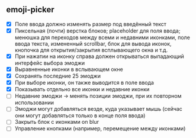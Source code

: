 ## emoji-picker
- [x] Поле ввода должно изменять размер под введённый текст
- [x] Пиксельная (почти) верстка блоков; placeholder для поля ввода; менюшка для переходов между всеми и недавними иконками, поле ввода текста, измененный scrollbar, блок для вывода иконок, кнопочка для открытия/закрытия всплывающего окна и т.д.
- [x] При нажатии на иконку справа должен открываться выпадающий интерфейс выбора эмоджи
- [x] Выравненные иконки в вслывающем окне
- [x] Сохранять последние 25 эмоджи
- [x] При выборе иконки, он также выводится в поле ввода
- [x] Показывать отдельно все иконки и недавние иконки
- [ ] Недавние эмоджи → менять позиции эмоджи, при их повторном использовании
- [ ] Эмоджи могут добавляться везде, куда указывает мышь (сейчас они могут добавляться только в конце поля ввода)
- [ ] Закрыть блок с иконками on blur
- [ ] Управление кнопками (например, перемещение между иконками)
